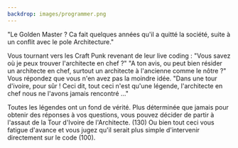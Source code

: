 ```yaml
---
backdrop: images/programmer.png
---
```


"Le Golden Master ? Ca fait quelques années qu'il a quitté la société, suite à un conflit avec le pole Architecture."

Vous tournant vers les Craft Punk revenant de leur live coding : "Vous savez où je peux trouver l'architecte en chef ?"
"A ton avis, ou peut bien résider un architecte en chef, surtout un architecte à l'ancienne comme le nôtre ?"
Vous répondez que vous n'en avez pas la moindre idée.
"Dans une tour d'ivoire, pour sûr ! Ceci dit, tout ceci n'est qu'une légende, l'architecte en chef nous ne l'avons jamais rencontré ..."

Toutes les légendes ont un fond de vérité. Plus déterminée que jamais pour obtenir des réponses à vos questions, vous pouvez décider de partir à l'assaut de la Tour d'Ivoire de l'Architecte. (130)
Ou bien tout ceci vous fatigue d'avance et vous jugez qu'il serait plus simple d'intervenir directement sur le code (100).


<Page url="assaut-tour-ivoir/130" instructions="" action="Partir à l'assaut de la tour d'ivoir !" condition="none" />
<Page url="rose-doree/100" instructions="" action="Intervenir directemement sur le code !" condition="none" />


